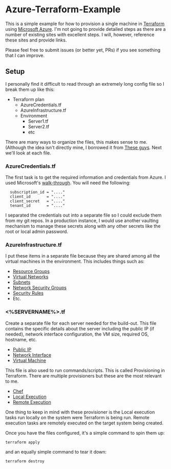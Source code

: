 # Azure-Terraform-Example
This is a simple example for how to provision a single machine in [Terraform](https://www.terraform.io) using [Microsoft Azure](https://portal.azure.com). I'm not going to provide detailed steps as there are a number of existing sites with excellent steps. I will, however, reference these sites and provide links.

Please feel free to submit issues (or better yet, PRs) if you see something that I can improve.

## Setup

I personally find it difficult to read through an extremely long config file so I break them up like this:
* Terraform plan
    * AzureCredentials.tf
    * AzureInfrastructure.tf
    * Environment
        * Server1.tf
        * Server2.tf
        * etc

There are many ways to organize the files, this makes sense to me. (Although the idea isn't directly mine, I borrowed it from [These guys](https://blog.gruntwork.io/how-to-manage-terraform-state-28f5697e68fa). Next we'll look at each file.

### AzureCredentials.tf
The first task is to get the required information and credentials from Azure. I used Microsoft's [walk-through](https://docs.microsoft.com/en-us/azure/virtual-machines/linux/terraform-install-configure).
You will need the following:
```
  subscription_id = "...."
  client_id       = "...."
  client_secret   = "...."
  tenant_id       = "...."
```
I separated the credentials out into a separate file so I could exclude them from my git repos. In a production instance, I would use another vaulting mechanism to manage these secrets along with any other secrets like the root or local admin password.

### AzureInfrastructure.tf
I put these items in a separate file because they are shared among all the virtual machines in the environment. This includes things such as:
* [Resource Groups](https://www.terraform.io/docs/providers/azurerm/r/resource_group.html)
* [Virtual Networks](https://www.terraform.io/docs/providers/azurerm/r/virtual_network.html)
* [Subnets](https://www.terraform.io/docs/providers/azurerm/r/subnet.html)
* [Network Security Groups](https://www.terraform.io/docs/providers/azurerm/r/network_security_group.html)
* [Security Rules](https://www.terraform.io/docs/providers/azurerm/r/network_security_rule.html)
* Etc.

### <%SERVERNAME%>.tf
Create a separate file for each server needed for the build-out. This file contains the specific details about the server including the public IP (if needed), network interface configuration, the VM size, required OS, hostname, etc.

* [Public IP](https://www.terraform.io/docs/providers/azurerm/r/public_ip.html)
* [Network Interface](https://www.terraform.io/docs/providers/azurerm/r/network_interface.html)
* [Virtual Machine](https://www.terraform.io/docs/providers/azurerm/r/virtual_machine.html)

This file is also used to run commands/scripts. This is called Provisioning in Terraform. There are multiple provisioners but these are the most relevant to me.

* [Chef](https://www.terraform.io/docs/provisioners/chef.html)
* [Local Execution](https://www.terraform.io/docs/provisioners/local-exec.html)
* [Remote Execution](https://www.terraform.io/docs/provisioners/remote-exec.html)

One thing to keep in mind with these provisioner is the Local execution tasks run locally on the system were Terraform is being run. Remote execution tasks are remotely executed on the target system being created.

Once you have the files configured, it's a simple command to spin them up:

```
terraform apply
```

and an equally simple command to tear it down:
```
terraform destroy
```